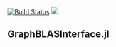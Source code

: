 [![Build Status](https://travis-ci.org/abhinavmehndiratta/SuiteSparseGraphBLAS.jl.svg?branch=master)](https://travis-ci.org/abhinavmehndiratta/GraphBLASInterface.jl)
[![](https://img.shields.io/badge/docs-dev-blue.svg)](https://abhinavmehndiratta.github.io/GraphBLASInterface.jl/dev/)
## GraphBLASInterface.jl
